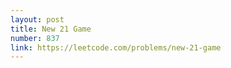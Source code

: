 ```yaml
---
layout: post
title: New 21 Game
number: 837
link: https://leetcode.com/problems/new-21-game
---
```

